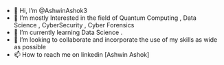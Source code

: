- 👋 Hi, I’m @AshwinAshok3
- 👀 I’m mostly Interested in the field of Quantum Computing , Data Science , CyberSecurity , Cyber Forensics
- 🌱 I’m currently learning Data Science .
- 💞️ I’m looking to collaborate and incorporate the use of my skills as wide as possible
- 📫 How to reach me on linkedin [Ashwin Ashok]

<!---
AshwinAshok3/AshwinAshok3 is a ✨ special ✨ repository because its `README.md` (this file) appears on your GitHub profile.
You can click the Preview link to take a look at your changes.
--->
